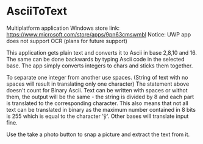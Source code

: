 # AsciiToText
Multiplatform application
Windows store link: https://www.microsoft.com/store/apps/9pn63cmswmbl
Notice: UWP app does not support OCR (plans for future support)

This application gets plain text and converts it to Ascii in base 2,8,10 and 16.
The same can be done backwards by typing Ascii code in the selected base. The app simply converts integers to chars and sticks them together.

To separate one integer from another use spaces. (String of text with no spaces will result in translating only one character)
The statement above doesn't count for Binary Ascii. Text can be written with spaces or withot them, the output will be the same - the string is divided by 8 and each part is translated to the corresponding character.
This also means that not all text can be translated in binary as the maximum number contained in 8 bits is 255 which is equal to the character 'ÿ'.
Other bases will translate input fine.

Use the take a photo button to snap a picture and extract the text from it.

